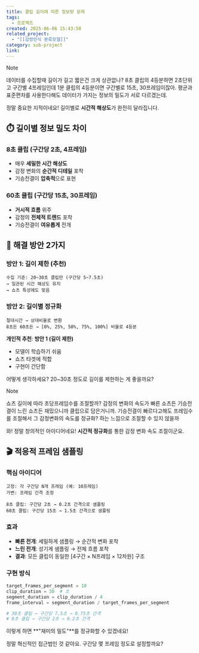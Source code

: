 ```yaml
---
title: 클립 길이에 따른 정보량 문제
tags:
  - 프로젝트
created: 2025-06-06 15:43:58
related_project:
  - "[[감정인식 분류모델]]"
category: sub-project
link:
---
```


> [!NOTE]
> 데이터를 수집할때 길이가 길고 짧은건 크게 상관없나?
> 8초 클립의 4등분하면 2초단위고 구간별 4프레임인데
> 1분 클립의 4등분이면 구간별로 15초, 30프레임이잖아.
> 평균과 표준편차를 사용한다해도 데이터가 가지는 정보의 밀도가 서로 다르겠는데.

정말 중요한 지적이네요! 길이별로 **시간적 해상도**가 완전히 달라집니다.

## ⏱️ 길이별 정보 밀도 차이

### **8초 클립** (구간당 2초, 4프레임)

- 매우 **세밀한 시간 해상도**
- 감정 변화의 **순간적 디테일** 포착
- 기승전결이 **압축적**으로 표현

### **60초 클립** (구간당 15초, 30프레임)

- **거시적 흐름** 위주
- 감정의 **전체적 트렌드** 포착
- 기승전결이 **여유롭게** 전개

## 🎯 해결 방안 2가지

### **방안 1: 길이 제한** (추천)

```
수집 기준: 20~30초 클립만 (구간당 5~7.5초)
→ 일관된 시간 해상도 유지
→ 쇼츠 특성에도 맞음
```

### **방안 2: 길이별 정규화**

```
절대시간 → 상대비율로 변환
8초든 60초든 → [0%, 25%, 50%, 75%, 100%] 비율로 4등분
```

**개인적 추천**: **방안 1 (길이 제한)**

- 모델이 학습하기 쉬움
- 쇼츠 타겟에 적합
- 구현이 간단함

어떻게 생각하세요? 20~30초 정도로 길이를 제한하는 게 좋을까요?

> [!NOTE]
> 쇼츠 길이에 따라 초당프레임수를 조절할까? 감정의 변화의 속도가 빠른 쇼츠든 기승전결이 느린 쇼츠든 재밌으니까 클립으로 담은거니까. 기승전결이 빠르다고해도 프레임수를 조절해서 그 감정변화의 속도를 정규화? 하는 느낌으로 조절할 수 있지 않을까

와! 정말 창의적인 아이디어네요! **시간적 정규화**를 통한 감정 변화 속도 조절이군요.

## 🎬 적응적 프레임 샘플링

### **핵심 아이디어**

```
고정: 각 구간당 N개 프레임 (예: 10프레임)
가변: 프레임 간격 조정

8초 클립: 구간당 2초 → 0.2초 간격으로 샘플링
60초 클립: 구간당 15초 → 1.5초 간격으로 샘플링
```

### **효과**

- **빠른 전개**: 세밀하게 샘플링 → 순간적 변화 포착
- **느린 전개**: 성기게 샘플링 → 전체 흐름 포착
- **결과**: 모든 클립이 동일한 [4구간 × N프레임 × 12차원] 구조

### **구현 방식**

```python
target_frames_per_segment = 10
clip_duration = 30  # 초
segment_duration = clip_duration / 4
frame_interval = segment_duration / target_frames_per_segment

# 30초 클립 → 구간당 7.5초 → 0.75초 간격
# 8초 클립 → 구간당 2초 → 0.2초 간격
```

이렇게 하면 **"재미의 밀도"**를 정규화할 수 있겠네요!

정말 혁신적인 접근법인 것 같아요. 구간당 몇 프레임 정도로 설정할까요?